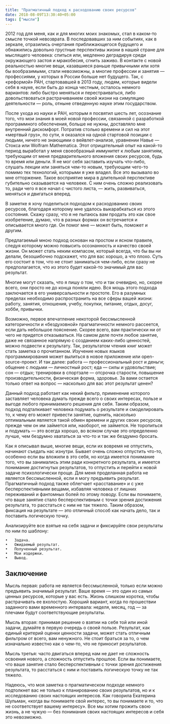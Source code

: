 ```yaml
---
title: "Прагматичный подход к расходованию своих ресурсов"
date: 2018-08-09T13:30:40+05:00
tags: ["мысли"]
---
```


2012 год для меня, как и для многих моих знакомых, стал в каком-то смысле точкой невозврата. В последовавших за ним событиях, как в зеркале, отразились очертания приближающегося будущего и обнажились довольно грустные перспективы жизни в нашей стране для мыслящего человека: спиться или, медленно деградируя среди окружающего застоя и мракобесия, сгнить заживо. В контакте с новой реальностью многие вещи, казавшиеся раньше привычными или хотя бы вообразимыми, стали невозможны, а многие профессии и занятия — профессиями, у которых в России больше нет будущего. Так, с «реформой» РАН, стартовавшей в 2013 году, людям, которые видели себя в науке, если быть до конца честным, осталось немного вариантов: либо быстро меняться и перестраиваться, либо довольствоваться растрачиванием своей жизни на симуляцию деятельности — роль, отныне отведенную науке этим государством. 

После ухода из науки и РАН, которым я посвятил шесть лет, осознание того, что мои знания в моей новой профессии, связанной с разработкой программного обеспечения, больше не нужны, доставляло мне внутренний дискомфорт. Потратив столько времени и сил на этот «мертвый груз», по сути, я оказался на одной стартовой позиции с людьми, ничего не знающими о вейвлет-анализе, уравнении Навье — Стокса или Wolfram Mathematica. Этот отрицательный опыт на какой-то период выработал у меня своеобразный иммунитет к любым занятиям, требующим от меня предварительного вложения своих ресурсов, будь то время или деньги. Я не мог себя заставить изучать что-либо, слушать лекции или заняться чем-то новым, требующим чего-то помимо тех технологий, которыми я уже владел. Все это вызывало во мне отторжение. Такое восприятие мира в длительной перспективе губительно сказывается на человеке. С ним очень сложно реализовать то, ради чего я все начал с чистого листа, — жить, развиваться, меняться и двигаться вперед. 

В заметке я хочу поделиться подходом к расходованию своих ресурсов, благодаря которому мне удалось выкарабкаться из этого состояния. Скажу сразу, что я не пытаюсь вам продать это как свое изобретение, думаю, что в разных формах он встречается и описывается много где. Он помог мне — может быть, поможет и другим.

Предлагаемый мною подход основан на простом и ясном правиле, следуя которому можно повысить осознанность и качество своей жизни. Он может стать неким компасом, который всегда, что бы вы ни делали, безошибочно подскажет, что для вас хорошо, а что плохо. Суть его состоит в том, что не стоит заниматься чем-либо, если сразу не предполагается, что из этого будет какой-то значимый для вас результат. 

Многие могут сказать, что я пишу о том, что и так очевидно, но, скорее всего, они просто не до конца поняли идею. Вся мощь этого подхода заключается в его универсальности и простоте. Его в разумных пределах необходимо распространить на все сферы вашей жизни: работу, занятия, отношения, учебу, покупки, питание, отдых, досуг, хобби, привычки. 

Возможно, первое впечатление некоторой бессмысленной категоричности и «бездуховной» прагматичности немного рассеется, если дать небольшое пояснение. Скорее всего, вам практически ни от чего не придется отказываться. На самом деле почти любое занятие, даже не связанное напрямую с созданием каких-либо ценностей, можно подвести к результату. Так, результатом чтения книг может стать заметка о прочитанном. Изучение новых языков программирования может вылиться в новое приложение или open-source-проект. И так далее: работа — профессиональный рост и деньги; общение с людьми — личностный рост; еда — силы и удовольствие; сон — отдых; тренировки в спортзале — отсрочка старости, повышение производительности, физическая форма, здоровье. За вами остается только ответ на вопрос — насколько для вас этот результат ценен?

Данный подход работает как некий фильтр, применение которого заставляет человека думать прежде всего о своих интересах, пользе и выгоде любого принимаемого решения для себя. Таким образом, подход подталкивает человека подумать о результате и смоделировать то, к чему его может привести занятие, оценить, насколько оптимальным является такой обмен времени и других своих ресурсов, прежде чем он им займется или, наоборот, не займется. Не торопиться и подумать — это всегда хорошо, во всяком случае это определенно лучше, чем бездумно хвататься за что-то и так же бездумно бросать. 

Как я описывал выше, многие вещи, если их вовремя не отпустить, начинают съедать нас изнутри. Бывает очень сложно отпустить что-то, особенно если вы вложили в это себя, но когда имеется понимание того, что вы занимались этим ради конкретного результата, и имеется понимание достигнутых результатов, то отпустить и перейти к новой задаче психологически проще. Для меня проделанная работа не является бессмысленной, если я могу предъявить результат. Прагматичный подход также облегчает «расставание» и с уже бесперспективными вещами, избавляя человека от лишних переживаний и фантомных болей по этому поводу. Если вы понимаете, что ваше занятие стало бесперспективным с точки зрения достижения результата, то расстаться с ним не так тяжело. Таким образом, фиксация на результате — это отличный способ как начать дело, так и поставить логическую точку. 

Анализируйте все взятые на себя задачи и фиксируйте свои результаты по ним по шаблону:

	•	Задача.
	•	Ожидаемый результат.
	•	Полученный результат.
	•	Мои издержки.
	•	Вывод.


## Заключение

Мысль первая: работа не является бессмысленной, только если можно предъявить значимый результат. Ваше время — это один из самых ценных ресурсов, которые у вас есть. Жизнь слишком коротка, чтобы растрачивать ее вхолостую. Хороший вариант, когда по прошествии заданного вами временного интервала: неделя, месяц, год — за плечами будут соответствующие результаты. 

Мысль вторая: принимая решение о взятии на себя той или иной задачи, думайте в первую очередь о своей пользе. Результат, как единый критерий оценки ценности задачи, может стать отличным фильтром от всего, вам ненужного. Не стоит браться за то, о чем изначально известно как о чем-то, что не приносит результатов.

Мысль третья: часто двигаться вперед нам не дает не сложность освоения нового, а сложность отпустить прошлое. Если вы понимаете, что ваше занятие стало бесперспективным с точки зрения достижения результата, то расстаться с ним и поставить логическую точку не так тяжело. 

Надеюсь, что моя заметка о прагматическом подходе немного подтолкнет вас не только к планированию своих результатов, но и к исследованию своих настоящих интересов. Как говорила Екатерина Шульман, «когда вы понимаете свой интерес, то вы понимаете и то, что не соответствует вашему интересу». Все мы хотим прожить свою жизнь, а не чужую — без понимания своих настоящих интересов и себя это невозможно. 
